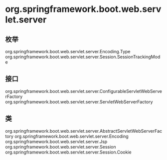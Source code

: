 # org.springframework.boot.web.servlet.server

## 枚举

org.springframework.boot.web.servlet.server.Encoding.Type
org.springframework.boot.web.servlet.server.Session.SessionTrackingMode

## 接口

org.springframework.boot.web.servlet.server.ConfigurableServletWebServerFactory
org.springframework.boot.web.servlet.server.ServletWebServerFactory

## 类

org.springframework.boot.web.servlet.server.AbstractServletWebServerFactory
org.springframework.boot.web.servlet.server.Encoding
org.springframework.boot.web.servlet.server.Jsp
org.springframework.boot.web.servlet.server.Session
org.springframework.boot.web.servlet.server.Session.Cookie




